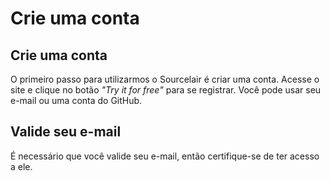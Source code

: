 # Crie uma conta

## Crie uma conta

O primeiro passo para utilizarmos o Sourcelair é criar uma conta. Acesse o site e clique no botão _"Try it for free"_ para se registrar. Você pode usar seu e-mail ou uma conta do GitHub.

## Valide seu e-mail

É necessário que você valide seu e-mail, então certifique-se de ter acesso a ele.

